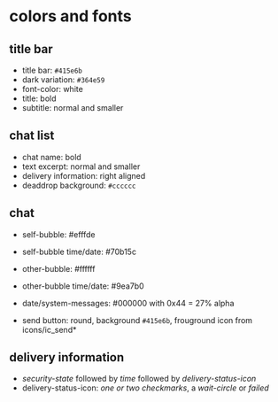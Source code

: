 
# colors and fonts


## title bar

- title bar: `#415e6b`
- dark variation: `#364e59`
- font-color: white
- title: bold
- subtitle: normal and smaller


## chat list

- chat name: bold
- text excerpt: normal and smaller
- delivery information: right aligned
- deaddrop background: `#cccccc`

## chat

- self-bubble: #efffde
- self-bubble time/date: #70b15c

- other-bubble: #ffffff
- other-bubble time/date: #9ea7b0 

- date/system-messages: #000000 with 0x44 = 27% alpha

- send button: round, background `#415e6b`,
  frouground icon from icons/ic_send*


## delivery information

- _security-state_ followed by _time_ followed by _delivery-status-icon_
- delivery-status-icon: _one or two checkmarks_, a _wait-circle_ or _failed_


